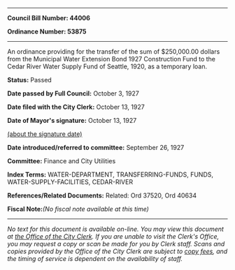

********

**Council Bill Number: 44006**
   
**Ordinance Number: 53875**
********

 An ordinance providing for the transfer of the sum of $250,000.00 dollars from the Municipal Water Extension Bond 1927 Construction Fund to the Cedar River Water Supply Fund of Seattle, 1920, as a temporary loan.

**Status:** Passed
   
**Date passed by Full Council:** October 3, 1927
   
**Date filed with the City Clerk:** October 13, 1927
   
**Date of Mayor's signature:** October 13, 1927
   
[(about the signature date)](/~public/approvaldate.htm)
   
   
   
**Date introduced/referred to committee:** September 26, 1927
   
**Committee:** Finance and City Utilities
   
   
**Index Terms:** WATER-DEPARTMENT, TRANSFERRING-FUNDS, FUNDS, WATER-SUPPLY-FACILITIES, CEDAR-RIVER

**References/Related Documents:** Related: Ord 37520, Ord 40634

**Fiscal Note:**_(No fiscal note available at this time)_
********

_No text for this document is available on-line. You may view this document at [the Office of the City Clerk](http://www.seattle.gov/leg/clerk/contactUs.htm). If you are unable to visit the Clerk's Office, you may request a copy or scan be made for you by Clerk staff. Scans and copies provided by the Office of the City Clerk are subject to [copy fees](http://clerk.seattle.gov/~public/clerkfees.htm), and the timing of service is dependent on the availability of staff._

